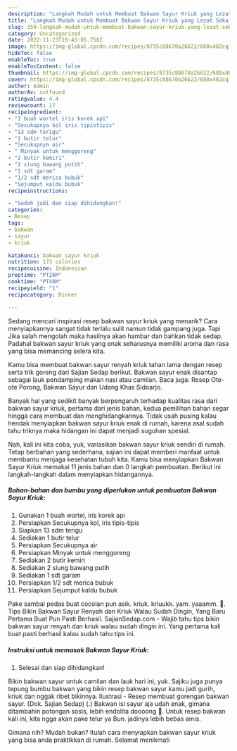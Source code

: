 ```yaml
---
description: "Langkah Mudah untuk Membuat Bakwan Sayur Kriuk yang Lezat Sekali, Buat Buka Puasa Lezat"
title: "Langkah Mudah untuk Membuat Bakwan Sayur Kriuk yang Lezat Sekali, Buat Buka Puasa Lezat"
slug: 359-langkah-mudah-untuk-membuat-bakwan-sayur-kriuk-yang-lezat-sekali-buat-buka-puasa-lezat
category: Uncategorized
date: 2022-11-23T19:43:05.758Z
image: https://img-global.cpcdn.com/recipes/8735c88670a26622/680x482cq70/bakwan-sayur-kriuk-foto-resep-utama.jpg
hideToc: false
enableToc: true
enableTocContent: false
thumbnail: https://img-global.cpcdn.com/recipes/8735c88670a26622/680x482cq70/bakwan-sayur-kriuk-foto-resep-utama.jpg
cover: https://img-global.cpcdn.com/recipes/8735c88670a26622/680x482cq70/bakwan-sayur-kriuk-foto-resep-utama.jpg
author: Admin
authorAv: notfound
ratingvalue: 4.4
reviewcount: 17
recipeingredient:
- "1 buah wortel iris korek api"
- "Secukupnya kol iris tipistipis"
- "13 sdm terigu"
- "1 butir telur"
- "Secukupnya air"
- " Minyak untuk menggoreng"
- "2 butir kemiri"
- "2 siung bawang putih"
- "1 sdt garam"
- "1/2 sdt merica bubuk"
- "Sejumput kaldu bubuk"
recipeinstructions:

- "Sudah jadi dan siap dihidangkan!"
categories:
- Resep
tags:
- bakwan
- sayur
- kriuk

katakunci: bakwan sayur kriuk 
nutrition: 173 calories
recipecuisine: Indonesian
preptime: "PT26M"
cooktime: "PT48M"
recipeyield: "1"
recipecategory: Dinner

---
```



Sedang mencari inspirasi resep bakwan sayur kriuk yang menarik? Cara menyiapkannya sangat tidak terlalu sulit namun tidak gampang juga. Tapi Jika salah mengolah maka hasilnya akan hambar dan bahkan tidak sedap. Padahal bakwan sayur kriuk yang enak seharusnya memiliki aroma dan rasa yang bisa memancing selera kita.


Kamu bisa membuat bakwan sayur renyah kriuk tahan lama dengan resep serta trik goreng dari Sajian Sedap berikut. Bakwan sayur enak disantap sebagai lauk pendamping makan nasi atau camilan. Baca juga: Resep Ote-ote Porong, Bakwan Sayur dan Udang Khas Sidoarjo.

Banyak hal yang sedikit banyak berpengaruh terhadap kualitas rasa dari bakwan sayur kriuk, pertama dari jenis bahan, kedua pemilihan bahan segar hingga cara membuat dan menghidangkannya. Tidak usah pusing kalau hendak menyiapkan bakwan sayur kriuk enak di rumah, karena asal sudah tahu triknya maka hidangan ini dapat menjadi suguhan spesial.


Nah, kali ini kita coba, yuk, variasikan bakwan sayur kriuk sendiri di rumah. Tetap berbahan yang sederhana, sajian ini dapat memberi manfaat untuk membantu menjaga kesehatan tubuh kita. Kamu bisa menyiapkan Bakwan Sayur Kriuk memakai 11 jenis bahan dan 0 langkah pembuatan. Berikut ini langkah-langkah dalam menyiapkan hidangannya.

<!--inarticleads1-->

##### Bahan-bahan dan bumbu yang diperlukan untuk pembuatan Bakwan Sayur Kriuk:

1. Gunakan 1 buah wortel, iris korek api
1. Persiapkan Secukupnya kol, iris tipis-tipis
1. Siapkan 13 sdm terigu
1. Sediakan 1 butir telur
1. Persiapkan Secukupnya air
1. Persiapkan  Minyak untuk menggoreng
1. Sediakan 2 butir kemiri
1. Sediakan 2 siung bawang putih
1. Sediakan 1 sdt garam
1. Persiapkan 1/2 sdt merica bubuk
1. Persiapkan Sejumput kaldu bubuk


Pake sambal pedas buat cocolan pun asik. kriuk. kriuukk. yam. yaaamm. 🤤. Tips Bikin Bakwan Sayur Renyah dan Kriuk Walau Sudah Dingin, Yang Baru Pertama Buat Pun Pasti Berhasil. SajianSedap.com - Wajib tahu tips bikin bakwan sayur renyah dan kriuk walau sudah dingin ini. Yang pertama kali buat pasti berhasil kalau sudah tahu tips ini. 

<!--inarticleads2-->

##### Instruksi untuk memasak Bakwan Sayur Kriuk:


1. Selesai dan siap dihidangkan!

Bikin bakwan sayur untuk camilan dan lauk hari ini, yuk. Sajiku juga punya tepung bumbu bakwan yang bikin resep bakwan sayur kamu jadi gurih, kriuk dan nggak ribet bikinnya. Ilustrasi - Resep membuat gorengan bakwan sayur. (Dok. Sajian Sedap) (.) Bakwan isi sayur aja udah enak, gimana ditambahin potongan sosis, lebih endolita doooong 🤤. Untuk resep bakwan kali ini, kita ngga akan pake telur ya Bun. jadinya lebih bebas amis. 

Gimana nih? Mudah bukan? Itulah cara menyiapkan bakwan sayur kriuk yang bisa anda praktikkan di rumah. Selamat menikmati
